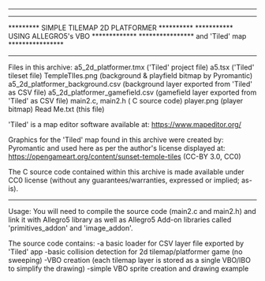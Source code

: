
*************************************************
*************************************************
********* SIMPLE TILEMAP 2D PLATFORMER **********
***********   USING ALLEGRO5's VBO  *************
**************** and 'Tiled' map ****************
*************************************************

Files in this archive:
   a5_2d_platformer.tmx  ('Tiled' project file)
   a5.tsx  ('Tiled' tileset file)
   TempleTIles.png (background & playfield bitmap by Pyromantic)
   a5_2d_platformer_background.csv (background layer exported from 'Tiled' as CSV file)
   a5_2d_platformer_gamefield.csv  (gamefield layer exported from 'Tiled' as CSV file)
   main2.c, main2.h  ( C source code)
   player.png  (player bitmap)
   Read Me.txt  (this file)

'Tiled' is a map editor software available at: https://www.mapeditor.org/

Graphics for the 'Tiled' map found in this archive were created by: Pyromantic
and used here as per the author's license displayed at: https://opengameart.org/content/sunset-temple-tiles   (CC-BY 3.0, CC0)

The C source code contained within this archive is made available under CC0 license (without any guarantees/warranties, expressed or implied; as-is).

----
Usage: You will need to compile the source code (main2.c and main2.h) and link it with Allegro5 library as well as Allegro5 Add-on libraries called 'primitives_addon' and 'image_addon'.

The source code contains:
	-a basic loader for CSV layer file exported by 'Tiled' app
	-basic collision detection for 2d tilemap/platformer game (no sweeping)
	-VBO creation (each tilemap layer is stored as a single VBO/IBO to simplify the drawing)
	-simple VBO sprite creation and drawing example
